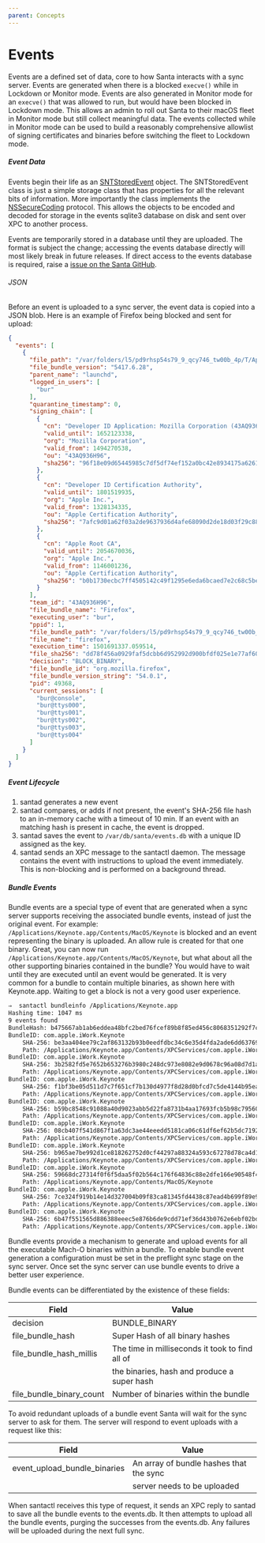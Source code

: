 ```yaml
---
parent: Concepts
---
```


# Events

Events are a defined set of data, core to how Santa interacts with a sync
server. Events are generated when there is a blocked `execve()` while in
Lockdown or Monitor mode. Events are also generated in Monitor mode for an
`execve()` that was allowed to run, but would have been blocked in Lockdown
mode. This allows an admin to roll out Santa to their macOS fleet in Monitor
mode but still collect meaningful data. The events collected while in Monitor
mode can be used to build a reasonably comprehensive allowlist of signing
certificates and binaries before switching the fleet to Lockdown mode.

##### Event Data

Events begin their life as an
[SNTStoredEvent](https://github.com/google/santa/blob/master/Source/common/SNTStoredEvent.h)
object. The SNTStoredEvent class is just a simple storage class that has
properties for all the relevant bits of information. More importantly the class
implements the
[NSSecureCoding](https://developer.apple.com/documentation/foundation/nssecurecoding?language=objc)
protocol. This allows the objects to be encoded and decoded for storage in the
events sqlite3 database on disk and sent over XPC to another process.

Events are temporarily stored in a database until they are uploaded. The format
is subject the change; accessing the events database directly will most likely
break in future releases. If direct access to the events database is required,
raise a [issue on the Santa GitHub](https://github.com/google/santa/issues).

###### JSON

Before an event is uploaded to a sync server, the event data is copied into a
JSON blob. Here is an example of Firefox being blocked and sent for upload:

```json
{
  "events": [
    {
      "file_path": "/var/folders/l5/pd9rhsp54s79_9_qcy746_tw00b_4p/T/AppTranslocation/254C1357-7461-457B-B734-A0FDAF0F26D9/d/Firefox.app/Contents/MacOS",
      "file_bundle_version": "5417.6.28",
      "parent_name": "launchd",
      "logged_in_users": [
        "bur"
      ],
      "quarantine_timestamp": 0,
      "signing_chain": [
        {
          "cn": "Developer ID Application: Mozilla Corporation (43AQ936H96)",
          "valid_until": 1652123338,
          "org": "Mozilla Corporation",
          "valid_from": 1494270538,
          "ou": "43AQ936H96",
          "sha256": "96f18e09d65445985c7df5df74ef152a0bc42e8934175a626180d9700c343e7b"
        },
        {
          "cn": "Developer ID Certification Authority",
          "valid_until": 1801519935,
          "org": "Apple Inc.",
          "valid_from": 1328134335,
          "ou": "Apple Certification Authority",
          "sha256": "7afc9d01a62f03a2de9637936d4afe68090d2de18d03f29c88cfb0b1ba63587f"
        },
        {
          "cn": "Apple Root CA",
          "valid_until": 2054670036,
          "org": "Apple Inc.",
          "valid_from": 1146001236,
          "ou": "Apple Certification Authority",
          "sha256": "b0b1730ecbc7ff4505142c49f1295e6eda6bcaed7e2c68c5be91b5a11001f024"
        }
      ],
      "team_id": "43AQ936H96",
      "file_bundle_name": "Firefox",
      "executing_user": "bur",
      "ppid": 1,
      "file_bundle_path": "/var/folders/l5/pd9rhsp54s79_9_qcy746_tw00b_4p/T/AppTranslocation/254C1357-7461-457B-B734-A0FDAF0F26D9/d/Firefox.app",
      "file_name": "firefox",
      "execution_time": 1501691337.059514,
      "file_sha256": "dd78f456a0929faf5dcbb6d952992d900bfdf025e1e77af60f0b029f0b85bf09",
      "decision": "BLOCK_BINARY",
      "file_bundle_id": "org.mozilla.firefox",
      "file_bundle_version_string": "54.0.1",
      "pid": 49368,
      "current_sessions": [
        "bur@console",
        "bur@ttys000",
        "bur@ttys001",
        "bur@ttys002",
        "bur@ttys003",
        "bur@ttys004"
      ]
    }
  ]
}
```

##### Event Lifecycle

1.  santad generates a new event
2.  santad compares, or adds if not present, the event's SHA-256 file hash to an
    in-memory cache with a timeout of 10 min. If an event with an matching hash
    is present in cache, the event is dropped.
3.  santad saves the event to `/var/db/santa/events.db` with a unique ID
    assigned as the key.
4.  santad sends an XPC message to the santactl daemon. The message contains the
    event with instructions to upload the event immediately. This is
    non-blocking and is performed on a background thread.

##### Bundle Events

Bundle events are a special type of event that are generated when a sync server
supports receiving the associated bundle events, instead of just the original
event. For example: `/Applications/Keynote.app/Contents/MacOS/Keynote` is
blocked and an event representing the binary is uploaded. An allow rule is
created for that one binary. Great, you can now run
`/Applications/Keynote.app/Contents/MacOS/Keynote`, but what about all the other
supporting binaries contained in the bundle? You would have to wait until they
are executed until an event would be generated. It is very common for a bundle
to contain multiple binaries, as shown here with Keynote.app. Waiting to get a
block is not a very good user experience.

```sh
⇒  santactl bundleinfo /Applications/Keynote.app
Hashing time: 1047 ms
9 events found
BundleHash: b475667ab1ab6eddea48bfc2bed76fcef89b8f85ed456c8068351292f7cb4806
BundleID: com.apple.iWork.Keynote
    SHA-256: be3aa404ee79c2af863132b93b0eedfdbc34c6e35d4fda2ade6dd637692ead84
    Path: /Applications/Keynote.app/Contents/XPCServices/com.apple.iWork.MovieCompatibilityConverter.xpc/Contents/MacOS/com.apple.iWork.MovieCompatibilityConverter
BundleID: com.apple.iWork.Keynote
    SHA-256: 3b2582fd5e7652b653276b3980c248dc973e8082e9d0678c96a08d7d1a8366ba
    Path: /Applications/Keynote.app/Contents/XPCServices/com.apple.iWork.PICTConverter.xpc/Contents/MacOS/com.apple.iWork.PICTConverter
BundleID: com.apple.iWork.Keynote
    SHA-256: f1bf3be05d511d7c7f651cf7b130d4977f8d28d0bfcd7c5de4144b95eaab7ad7
    Path: /Applications/Keynote.app/Contents/XPCServices/com.apple.iWork.ExternalResourceAccessor.xpc/Contents/XPCServices/com.apple.iWork.TCMovieExtractor.xpc/Contents/MacOS/com.apple.iWork.TCMovieExtractor
BundleID: com.apple.iWork.Keynote
    SHA-256: b59bc8548c91088a40d9023abb5d22fa8731b4aa17693fcb5b98c795607d219a
    Path: /Applications/Keynote.app/Contents/XPCServices/com.apple.iWork.BitmapTracer.xpc/Contents/MacOS/com.apple.iWork.BitmapTracer
BundleID: com.apple.iWork.Keynote
    SHA-256: 08cb407f541d867f1a63dc3ae44eeedd5181ca06c61df6ef62b5dc7192951a4b
    Path: /Applications/Keynote.app/Contents/XPCServices/com.apple.iWork.TCUtilities32.xpc/Contents/MacOS/com.apple.iWork.TCUtilities32
BundleID: com.apple.iWork.Keynote
    SHA-256: b965ae7be992d1ce818262752d0cf44297a88324a593c67278d78ca4d16fcc39
    Path: /Applications/Keynote.app/Contents/XPCServices/com.apple.iWork.ExternalResourceAccessor.xpc/Contents/XPCServices/com.apple.iWork.TCMovieExtractor.xpc/Contents/XPCServices/com.apple.iWork.TCMovieExtractor.TCUtilities32.xpc/Contents/MacOS/com.apple.iWork.TCMovieExtractor.TCUtilities32
BundleID: com.apple.iWork.Keynote
    SHA-256: 59668dc27314f0f6f5daa5f02b564c176f64836c88e2dfe166e90548f47336f1
    Path: /Applications/Keynote.app/Contents/MacOS/Keynote
BundleID: com.apple.iWork.Keynote
    SHA-256: 7ce324f919b14e14d327004b09f83ca81345fd4438c87ead4b699f89e9485595
    Path: /Applications/Keynote.app/Contents/XPCServices/com.apple.iWork.ExternalResourceAccessor.xpc/Contents/XPCServices/com.apple.iWork.ExternalResourceValidator.xpc/Contents/MacOS/com.apple.iWork.ExternalResourceValidator
BundleID: com.apple.iWork.Keynote
    SHA-256: 6b47f551565d886388eeec5e876b6de9cdd71ef36d43b0762e6ebf02bdd8515d
    Path: /Applications/Keynote.app/Contents/XPCServices/com.apple.iWork.ExternalResourceAccessor.xpc/Contents/MacOS/com.apple.iWork.ExternalResourceAccessor
```

Bundle events provide a mechanism to generate and upload events for all the
executable Mach-O binaries within a bundle. To enable bundle event generation a
configuration must be set in the preflight sync stage on the sync server. Once
set the sync server can use bundle events to drive a better user experience.

Bundle events can be differentiated by the existence of these fields:

| Field                    | Value                                           |
| ------------------------ | ----------------------------------------------- |
| decision                 | BUNDLE_BINARY                                   |
| file_bundle_hash         | Super Hash of all binary hashes                 |
| file_bundle_hash_millis  | The time in milliseconds it took to find all of |
|                          | the binaries, hash and produce a super hash     |
| file_bundle_binary_count | Number of binaries within the bundle            |

To avoid redundant uploads of a bundle event Santa will wait for the sync server
to ask for them. The server will respond to event uploads with a request like
this:

| Field                        | Value                                   |
| ---------------------------- | --------------------------------------- |
| event_upload_bundle_binaries | An array of bundle hashes that the sync |
|                              | server needs to be uploaded             |

When santactl receives this type of request, it sends an XPC reply to santad to
save all the bundle events to the events.db. It then attempts to upload all the
bundle events, purging the successes from the events.db. Any failures will be
uploaded during the next full sync.
